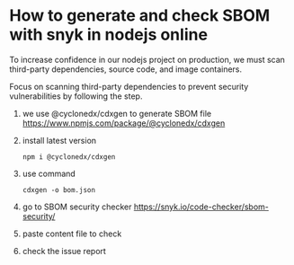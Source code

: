 # How to generate and check SBOM with snyk in nodejs online

To increase confidence in our nodejs project on production, we must scan third-party dependencies, source code, and image containers.

Focus on scanning third-party dependencies to prevent security vulnerabilities by following the step.

1. we use @cyclonedx/cdxgen to generate SBOM file https://www.npmjs.com/package/@cyclonedx/cdxgen

2. install latest version

    ```npm i @cyclonedx/cdxgen```

3. use command

    ```cdxgen -o bom.json```

4. go to SBOM security checker https://snyk.io/code-checker/sbom-security/

5. paste content file to check

6. check the issue report